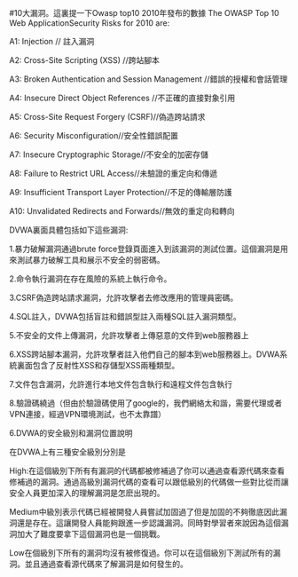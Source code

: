 #10大漏洞。這裏提一下Owasp top10 2010年發布的數據
The OWASP Top 10 Web ApplicationSecurity Risks for 2010 are:

A1: Injection // 註入漏洞

A2: Cross-Site Scripting (XSS) //跨站腳本

A3: Broken Authentication and Session Management //錯誤的授權和會話管理

A4: Insecure Direct Object References //不正確的直接對象引用

A5: Cross-Site Request Forgery (CSRF)//偽造跨站請求

A6: Security Misconfiguration//安全性錯誤配置

A7: Insecure Cryptographic Storage//不安全的加密存儲

A8: Failure to Restrict URL Access//未驗證的重定向和傳遞

A9: Insufficient Transport Layer Protection//不足的傳輸層防護

A10: Unvalidated Redirects and Forwards//無效的重定向和轉向

DVWA裏面具體包括如下這些漏洞:

1.暴力破解漏洞通過brute force登錄頁面進入到該漏洞的測試位置。這個漏洞是用來測試暴力破解工具和展示不安全的弱密碼。

2.命令執行漏洞在存在風險的系統上執行命令。

3.CSRF偽造跨站請求漏洞，允許攻擊者去修改應用的管理員密碼。

4.SQL註入，DVWA包括盲註和錯誤型註入兩種SQL註入漏洞類型。

5.不安全的文件上傳漏洞，允許攻擊者上傳惡意的文件到web服務器上

6.XSS跨站腳本漏洞，允許攻擊者註入他們自己的腳本到web服務器上。DVWA系統裏面包含了反射性XSS和存儲型XSS兩種類型。

7.文件包含漏洞，允許進行本地文件包含執行和遠程文件包含執行

8.驗證碼繞過（但由於驗證碼使用了google的，我們網絡太和諧，需要代理或者VPN連接，經過VPN環境測試，也不太靠譜）

6.DVWA的安全級別和漏洞位置說明

在DVWA上有三種安全級別分別是

High:在這個級別下所有有漏洞的代碼都被修補過了你可以通過查看源代碼來查看修補過的漏洞。通過高級別漏洞代碼的查看可以跟低級別的代碼做一些對比從而讓安全人員更加深入的理解漏洞是怎麽出現的。

Medium中級別表示代碼已經被開發人員嘗試加固過了但是加固的不夠徹底因此漏洞還是存在。這讓開發人員能夠跟進一步認識漏洞。同時對學習者來說因為這個漏洞加大了難度要拿下這個漏洞也是一個挑戰。

Low在個級別下所有的漏洞均沒有被修復過。你可以在這個級別下測試所有的漏洞。並且通過查看源代碼來了解漏洞是如何發生的。
